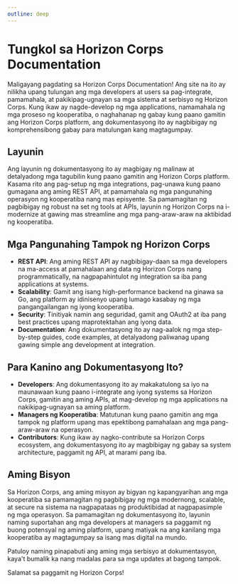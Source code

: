 ```yaml
---
outline: deep
---
```

# Tungkol sa Horizon Corps Documentation

Maligayang pagdating sa Horizon Corps Documentation! Ang site na ito ay nilikha upang tulungan ang mga developers at users sa pag-integrate, pamamahala, at pakikipag-ugnayan sa mga sistema at serbisyo ng Horizon Corps. Kung ikaw ay nagde-develop ng mga applications, namamahala ng mga proseso ng kooperatiba, o naghahanap ng gabay kung paano gamitin ang Horizon Corps platform, ang dokumentasyong ito ay nagbibigay ng komprehensibong gabay para matulungan kang magtagumpay.

## Layunin

Ang layunin ng dokumentasyong ito ay magbigay ng malinaw at detalyadong mga tagubilin kung paano gamitin ang Horizon Corps platform. Kasama rito ang pag-setup ng mga integrations, pag-unawa kung paano gumagana ang aming REST API, at pamamahala ng mga pangunahing operasyon ng kooperatiba nang mas episyente. Sa pamamagitan ng pagbibigay ng robust na set ng tools at APIs, layunin ng Horizon Corps na i-modernize at gawing mas streamline ang mga pang-araw-araw na aktibidad ng kooperatiba.

## Mga Pangunahing Tampok ng Horizon Corps

- **REST API**: Ang aming REST API ay nagbibigay-daan sa mga developers na ma-access at pamahalaan ang data ng Horizon Corps nang programmatically, na nagpapahintulot ng integration sa iba pang applications at systems.
- **Scalability**: Gamit ang isang high-performance backend na ginawa sa Go, ang platform ay idinisenyo upang lumago kasabay ng mga pangangailangan ng iyong kooperatiba.
- **Security**: Tinitiyak namin ang seguridad, gamit ang OAuth2 at iba pang best practices upang maprotektahan ang iyong data.
- **Documentation**: Ang dokumentasyong ito ay nag-aalok ng mga step-by-step guides, code examples, at detalyadong paliwanag upang gawing simple ang development at integration.

## Para Kanino ang Dokumentasyong Ito?

- **Developers**: Ang dokumentasyong ito ay makakatulong sa iyo na maunawaan kung paano i-integrate ang iyong systems sa Horizon Corps, gamitin ang aming APIs, at mag-develop ng mga applications na nakikipag-ugnayan sa aming platform.
- **Managers ng Kooperatiba**: Matutunan kung paano gamitin ang mga tampok ng platform upang mas epektibong pamahalaan ang mga pang-araw-araw na operasyon.
- **Contributors**: Kung ikaw ay nagko-contribute sa Horizon Corps ecosystem, ang dokumentasyong ito ay magbibigay ng gabay sa system architecture, paggamit ng API, at marami pang iba.

## Aming Bisyon

Sa Horizon Corps, ang aming misyon ay bigyan ng kapangyarihan ang mga kooperatiba sa pamamagitan ng pagbibigay ng mga modernong, scalable, at secure na sistema na nagpapataas ng produktibidad at nagpapasimple ng mga operasyon. Sa pamamagitan ng dokumentasyong ito, layunin naming suportahan ang mga developers at managers sa paggamit ng buong potensyal ng aming platform, upang matiyak na ang kanilang mga kooperatiba ay magtagumpay sa isang mas digital na mundo.

Patuloy naming pinapabuti ang aming mga serbisyo at dokumentasyon, kaya't bumalik ka nang madalas para sa mga updates at bagong tampok.

Salamat sa paggamit ng Horizon Corps!
